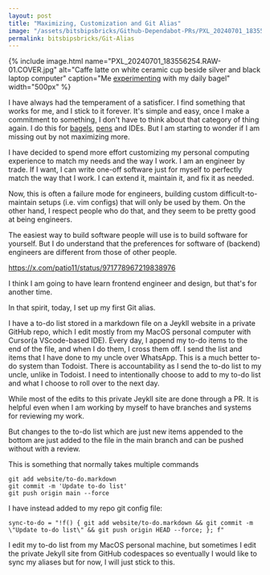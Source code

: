```yaml
---
layout: post
title: "Maximizing, Customization and Git Alias"
image: "/assets/bitsbipsbricks/Github-Dependabot-PRs/PXL_20240701_183556254.RAW-01.COVER.jpg"
permalink: bitsbipsbricks/Git-Alias
---
```


{% include image.html 
  name="PXL_20240701_183556254.RAW-01.COVER.jpg" 
  alt="Caffe latte on white ceramic cup beside silver and black laptop computer" 
  caption="Me [experimenting](https://streams.place/ramvasuthevan/drops/203230380562751488) with my daily bagel" 
  width="500px"
%}

I have always had the temperament of a satisficer. I find something that works for me, and I stick to it forever. It's simple and easy, once I make a commitment to something, I don't have to think about that category of thing again. I do this for [bagels](https://streams.place/ramvasuthevan/drops/203230380562751488), [pens](/ram-warrants#black-uni-ball-signo-um-151-gel-ink-pen---038-mm) and IDEs. But I am starting to wonder if I am missing out by not maximizing more.

I have decided to spend more effort customizing my personal computing experience to match my needs and the way I work. I am an engineer by trade. If I want, I can write one-off software just for myself to perfectly match the way that I work. I can extend it, maintain it, and fix it as needed.

Now, this is often a failure mode for engineers, building custom difficult-to-maintain setups (i.e. vim configs) that will only be used by them. On the other hand, I respect people who do that, and they seem to be pretty good at being engineers.

The easiest way to build software people will use is to build software for yourself. But I do understand that the preferences for software of (backend) engineers are different from those of other people.

https://x.com/patio11/status/971778967219838976

I think I am going to have learn frontend engineer and design, but that's for another time.

In that spirit, today, I set up my first Git alias.

I have a to-do list stored in a markdown file on a Jeykll website in a private GitHub repo, which I edit mostly from my MacOS personal computer with Cursor(a VScode-based IDE). Every day, I append my to-do items to the end of the file, and when I do them, I cross them off. I send the list and items that I have done to my uncle over WhatsApp. This is a much better to-do system than Todoist. There is accountability as I send the to-do list to my uncle, unlike in Todoist. I need to intentionally choose to add to my to-do list and what I choose to roll over to the next day.

While most of the edits to this private Jeykll site are done through a PR. It is helpful even when I am working by myself to have branches and systems for reviewing my work.

But changes to the to-do list which are just new items appended to the bottom are just added to the file in the main branch and can be pushed without with a review.

This is something that normally takes multiple commands

```
git add website/to-do.markdown
git commit -m 'Update to-do list'
git push origin main --force
```

I have instead added to my repo git config file:

```
sync-to-do = "!f() { git add website/to-do.markdown && git commit -m \"Update to-do list\" && git push origin HEAD --force; }; f"
```

I edit my to-do list from my MacOS personal machine, but sometimes I edit the private Jekyll site from GitHub codespaces so eventually I would like to sync my aliases but for now, I will just stick to this.